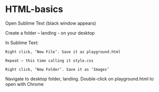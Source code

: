 # HTML-basics

Open Sublime Text (black window appears)

Create a folder – landing - on your desktop

In Sublime Text:

	Right click, ‘New File’. Save it as playground.html

	Repeat – this time calling it style.css

	Right click, ‘New Folder’. Save it as ‘Images’

Navigate to desktop folder, landing. Double-click on playground.html to open with Chrome
